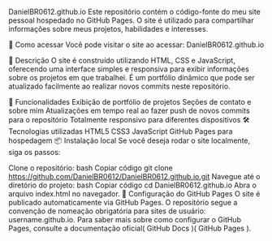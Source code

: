 DanielBR0612.github.io
Este repositório contém o código-fonte do meu site pessoal hospedado no GitHub Pages. O site é utilizado para compartilhar informações sobre meus projetos, habilidades e interesses.

🚀 Como acessar
Você pode visitar o site ao acessar: DanielBR0612.github.io

📄 Descrição
O site é construído utilizando HTML, CSS e JavaScript, oferecendo uma interface simples e responsiva para exibir informações sobre os projetos em que trabalhei. É um portfólio dinâmico que pode ser atualizado facilmente ao realizar novos commits neste repositório.

🌟 Funcionalidades
Exibição de portfólio de projetos
Seções de contato e sobre mim
Atualizações em tempo real ao fazer push de novos commits para o repositório
Totalmente responsivo para diferentes dispositivos
🛠️ Tecnologias utilizadas
HTML5
CSS3
JavaScript
GitHub Pages para hospedagem
📦 Instalação local
Se você deseja rodar o site localmente, siga os passos:

Clone o repositório:
bash
Copiar código
git clone https://github.com/DanielBR0612/DanielBR0612.github.io.git
Navegue até o diretório do projeto:
bash
Copiar código
cd DanielBR0612.github.io
Abra o arquivo index.html no navegador.
🔧 Configuração do GitHub Pages
O site é publicado automaticamente via GitHub Pages. O repositório segue a convenção de nomeação obrigatória para sites de usuário: username.github.io. Para saber mais sobre como configurar o GitHub Pages, consulte a documentação oficial​(
GitHub Docs
)​(
GitHub Pages
).
